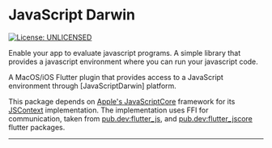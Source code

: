 # JavaScript Darwin

[![License: UNLICENSED][license_badge]][license_link]

Enable your app to evaluate javascript programs. A simple library that provides a javascript environment where you can run your javascript code.

A MacOS/iOS Flutter plugin that provides access to a JavaScript environment through [JavaScriptDarwin] platform.

This package depends on [Apple's JavaScriptCore](https://developer.apple.com/documentation/javascriptcore) framework for its [JSContext](https://developer.apple.com/documentation/javascriptcore/jscontext) implementation. The implementation uses FFI for communication, taken from [pub.dev:flutter_js](https://pub.dev/packages/flutter_js), and [pub.dev:flutter_jscore](https://pub.dev/packages/flutter_jscore) flutter packages.

___
[license_badge]: https://img.shields.io/badge/license-UNLICENSED-blue.svg
[license_link]: https://opensource.org/license/UNLICENSED

